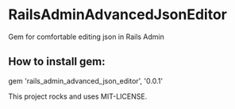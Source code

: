 # RailsAdminAdvancedJsonEditor

Gem for comfortable editing json in Rails Admin

## How to install gem: 

gem 'rails_admin_advanced_json_editor', '0.0.1'

This project rocks and uses MIT-LICENSE.